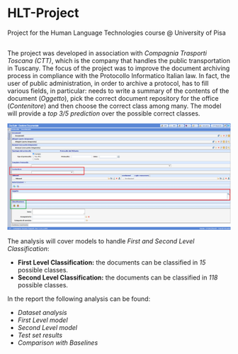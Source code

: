 # HLT-Project

Project for the Human Language Technologies course @ University of Pisa

##
The project was developed in association with *Compagnia Trasporti Toscana (CTT)*, which is the company that handles the public transportation in Tuscany. The focus of the project was to improve the document archiving process in compliance with the Protocollo Informatico Italian law. In fact, the user of public administration, in order to archive a protocol, has to fill various fields, in particular: needs to write a summary of the contents of the document (*Oggetto*), pick the correct document repository for the office (*Contenitore*) and then choose the correct class among many. The model will provide a *top 3/5 prediction* over the possible correct classes.

![User Interface](report/interface.png)

The analysis will cover models to handle *First and Second Level Classification*:
- **First Level Classification:** the documents can be classified in *15* possible classes.
- **Second Level Classification:** the documents can be classified in *118* possible classes.

In the report the following analysis can be found:
- *Dataset analysis*
- *First Level model*
- *Second Level model*
- *Test set results*
- *Comparison with Baselines*
